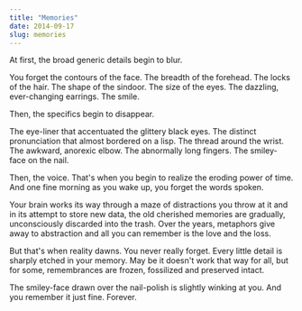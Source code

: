 ```yaml
---
title: "Memories"
date: 2014-09-17
slug: memories
---
```

At first, the broad generic details begin to blur.

You forget the contours of the face. The breadth of the forehead. The locks of the hair. The shape of the sindoor. The size of the eyes. The dazzling, ever-changing earrings. The smile.

Then, the specifics begin to disappear.

The eye-liner that accentuated the glittery black eyes. The distinct pronunciation that almost bordered on a lisp. The thread around the wrist. The awkward, anorexic elbow. The abnormally long fingers. The smiley-face on the nail.

Then, the voice. That's when you begin to realize the eroding power of time. And one fine morning as you wake up, you forget the words spoken.

Your brain works its way through a maze of distractions you throw at it and in its attempt to store new data, the old cherished memories are gradually, unconsciously discarded into the trash. Over the years, metaphors give away to abstraction and all you can remember is the love and the loss.

But that's when reality dawns. You never really forget. Every little detail is sharply etched in your memory. May be it doesn't work that way for all, but for some, remembrances are frozen, fossilized and preserved intact.

The smiley-face drawn over the nail-polish is slightly winking at you. And you remember it just fine. Forever.